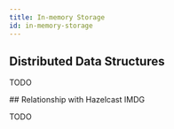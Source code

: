 ```yaml
---
title: In-memory Storage
id: in-memory-storage
---
```


## Distributed Data Structures

TODO

## Relationship with Hazelcast IMDG

TODO